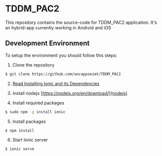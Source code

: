 # TDDM_PAC2

This repository contains the source-code for TDDM_PAC2 application. It's an hybrid-app currently working in Android and iOS 

## Development Environment

To setup the environment you should follow this steps:

1. Clone the repository
```bash
$ git clone https://github.com/uocappseimt/TDDM_PAC2
```

2. [Read Installing Ionic and its Dependencies](http://ionicframework.com/docs/guide/installation.html)

3. Install nodejs [https://nodejs.org/en/download/](nodejs)

4. Install required packages
```bash
$ sudo npm -g install ionic
```

5. Install packages
```bash
$ npm install
```

6. Start Ionic server
```bash
$ ionic serve
```
